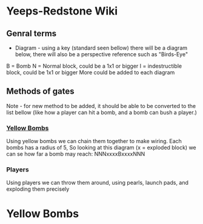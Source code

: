 # Yeeps-Redstone Wiki
## Genral terms
- Diagram - using a key (standard seen bellow) there will be a diagram below, there will also be a perspective reference such as "Birds-Eye"

B = Bomb
N = Normal block, could be a 1x1 or bigger
I = indestructible block, could be 1x1 or bigger
More could be added to each diagram
## Methods of gates
Note - for new method to be added, it should be able to be converted to the list bellow (like how a player can hit a bomb, and a bomb can bush a player.)
### [Yellow Bombs]()
Using yellow bombs we can chain them together to make wiring.
Each bombs has a radius of 5, So looking at this diagram (x = exploded block) we can se how far a bomb may reach:
NNNxxxxBxxxxNNN
### Players
Using players we can throw them around, using pearls, launch pads, and exploding them precisely


# Yellow Bombs
